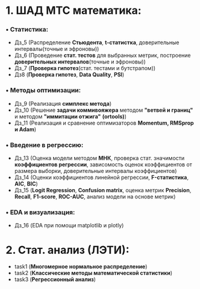 # 1. ШАД МТС математика:
### $\bullet$ Статистика:
   - Дз_5 (Распределение **Стьюдента**, **t-статистка**, доверительные интервалы(точные и эфроновы))
   - Дз_6 (Проведение **стат. тестов** для выбранных метрик, построение **доверительных интервалов**(точные и эфроновы))
   - Дз_7 (**Проверка гипотез**(стат. тестами и бутстрапом))
   - Дз8 (**Проверка гипотез**, **Data Quality**, **PSI**)
### $\bullet$ Методы оптимизации:
   - Дз_9 (Реализация **симплекс метода**)
   - Дз_10 (Решение **задачи коммивояжера** методом **"ветвей и границ"** и методом **"иммитации отжига"** **(ortools)**)
   - Дз_11 (Реализация и сравнение оптимизаторов **Momentum, RMSprop и Adam**)
### $\bullet$ Введение в регрессию:
   - Дз_13 (Оценка модели методом **МНК**, проверка стат. значимости **коэффициентов регрессии**, зависомость оценок коэффициентов от размера выборки, доверительные интервалы коэффициентов)
   - Дз_14 (Оценки коэффициентов линейной регрессии, **F-статистика**, **AIC**, **BIC**)
   - Дз_15 (**Logit Regression**, **Confusion matrix**, оценка метрик **Precision**, **Recall**, **F1-score**, **ROC-AUC**, анализ модели на основе метрик)
### $\bullet$ EDA и визуализация:
   - Дз_16 (EDA при помощи matplotlib и plotly)
# 2. Стат. анализ (ЛЭТИ):
   - task1 (**Многомерное нормальное распределение**)
   - task2 (**Классические методы математической статистики**)
   - task3 (**Регрессионный анализ**)
